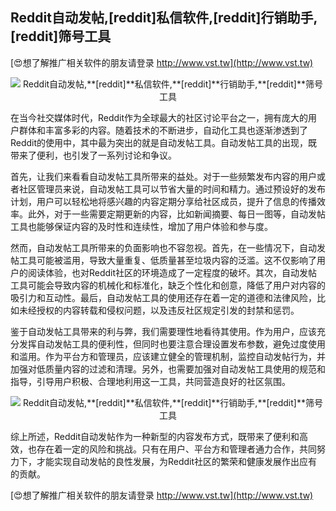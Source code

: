 ## **Reddit自动发帖,**[reddit]**私信软件,**[reddit]**行销助手,**[reddit]**筛号工具**

[😍想了解推广相关软件的朋友请登录 http://www.vst.tw](http://www.vst.tw)

 <center><img src="https://vst.tw/MP4/tuiguang/png/6.png" alt="Reddit自动发帖,**[reddit]**私信软件,**[reddit]**行销助手,**[reddit]**筛号工具"></center>

在当今社交媒体时代，Reddit作为全球最大的社区讨论平台之一，拥有庞大的用户群体和丰富多彩的内容。随着技术的不断进步，自动化工具也逐渐渗透到了Reddit的使用中，其中最为突出的就是自动发帖工具。自动发帖工具的出现，既带来了便利，也引发了一系列讨论和争议。

首先，让我们来看看自动发帖工具所带来的益处。对于一些频繁发布内容的用户或者社区管理员来说，自动发帖工具可以节省大量的时间和精力。通过预设好的发布计划，用户可以轻松地将感兴趣的内容定期分享给社区成员，提升了信息的传播效率。此外，对于一些需要定期更新的内容，比如新闻摘要、每日一图等，自动发帖工具也能够保证内容的及时性和连续性，增加了用户体验和参与度。

然而，自动发帖工具所带来的负面影响也不容忽视。首先，在一些情况下，自动发帖工具可能被滥用，导致大量重复、低质量甚至垃圾内容的泛滥。这不仅影响了用户的阅读体验，也对Reddit社区的环境造成了一定程度的破坏。其次，自动发帖工具可能会导致内容的机械化和标准化，缺乏个性化和创意，降低了用户对内容的吸引力和互动性。最后，自动发帖工具的使用还存在着一定的道德和法律风险，比如未经授权的内容转载和侵权问题，以及违反社区规定引发的封禁和惩罚。

鉴于自动发帖工具带来的利与弊，我们需要理性地看待其使用。作为用户，应该充分发挥自动发帖工具的便利性，但同时也要注意合理设置发布参数，避免过度使用和滥用。作为平台方和管理员，应该建立健全的管理机制，监控自动发帖行为，并加强对低质量内容的过滤和清理。另外，也需要加强对自动发帖工具使用的规范和指导，引导用户积极、合理地利用这一工具，共同营造良好的社区氛围。

 <center><img src="https://vst.tw/MP4/tuiguang/png/3.png" alt="Reddit自动发帖,**[reddit]**私信软件,**[reddit]**行销助手,**[reddit]**筛号工具"></center>

综上所述，Reddit自动发帖作为一种新型的内容发布方式，既带来了便利和高效，也存在着一定的风险和挑战。只有在用户、平台方和管理者通力合作，共同努力下，才能实现自动发帖的良性发展，为Reddit社区的繁荣和健康发展作出应有的贡献。

[😍想了解推广相关软件的朋友请登录 http://www.vst.tw](http://www.vst.tw)




